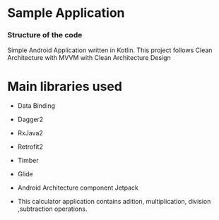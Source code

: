 # Sample Application

### Structure of the code ###
Simple Android Application written in Kotlin.
This project follows Clean Architecture with MVVM with Clean Architecture Design


# Main libraries used

* Data Binding
* Dagger2
* RxJava2
* Retrofit2
* Timber
* Glide
* Android Architecture component Jetpack

* This calculator application contains adition, multiplication, division ,subtraction operations.

